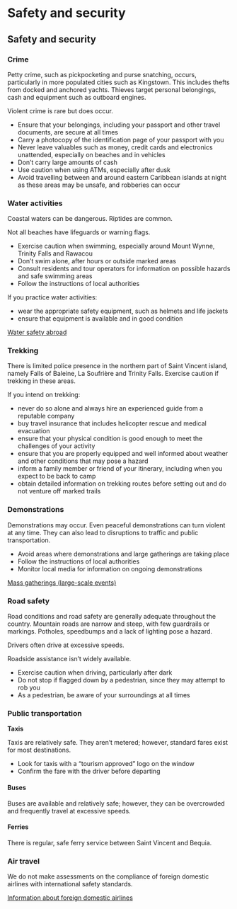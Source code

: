 # Safety and security

## Safety and security

### Crime

Petty crime, such as pickpocketing and purse snatching, occurs, particularly in more populated cities such as Kingstown. This includes thefts from docked and anchored yachts. Thieves target personal belongings, cash and equipment such as outboard engines.

Violent crime is rare but does occur.

* Ensure that your belongings, including your passport and other travel documents, are secure at all times
* Carry a photocopy of the identification page of your passport with you
* Never leave valuables such as money, credit cards and electronics unattended, especially on beaches and in vehicles
* Don’t carry large amounts of cash
* Use caution when using ATMs, especially after dusk
* Avoid travelling between and around eastern Caribbean islands at night as these areas may be unsafe, and robberies can occur

### Water activities

Coastal waters can be dangerous. Riptides are common.

Not all beaches have lifeguards or warning flags.

* Exercise caution when swimming, especially around Mount Wynne, Trinity Falls and Rawacou
* Don’t swim alone, after hours or outside marked areas
* Consult residents and tour operators for information on possible hazards and safe swimming areas
* Follow the instructions of local authorities

If you practice water activities:

* wear the appropriate safety equipment, such as helmets and life jackets
* ensure that equipment is available and in good condition

[Water safety abroad](https://travel.gc.ca/travelling/health-safety/water-safety)

### Trekking

There is limited police presence in the northern part of Saint Vincent island, namely Falls of Baleine, La Soufrière and Trinity Falls. Exercise caution if trekking in these areas.

If you intend on trekking:

* never do so alone and always hire an experienced guide from a reputable company
* buy travel insurance that includes helicopter rescue and medical evacuation
* ensure that your physical condition is good enough to meet the challenges of your activity
* ensure that you are properly equipped and well informed about weather and other conditions that may pose a hazard
* inform a family member or friend of your itinerary, including when you expect to be back to camp
* obtain detailed information on trekking routes before setting out and do not venture off marked trails

### Demonstrations

Demonstrations may occur. Even peaceful demonstrations can turn violent at any time. They can also lead to disruptions to traffic and public transportation.

* Avoid areas where demonstrations and large gatherings are taking place
* Follow the instructions of local authorities
* Monitor local media for information on ongoing demonstrations

[Mass gatherings (large-scale events)](https://travel.gc.ca/travelling/health-safety/mass-gatherings)

### Road safety

Road conditions and road safety are generally adequate throughout the country. Mountain roads are narrow and steep, with few guardrails or markings. Potholes, speedbumps and a lack of lighting pose a hazard.

Drivers often drive at excessive speeds.

Roadside assistance isn’t widely available.

* Exercise caution when driving, particularly after dark
* Do not stop if flagged down by a pedestrian, since they may attempt to rob you
* As a pedestrian, be aware of your surroundings at all times

### Public transportation

**Taxis**

Taxis are relatively safe. They aren’t metered; however, standard fares exist for most destinations.

* Look for taxis with a “tourism approved” logo on the window
* Confirm the fare with the driver before departing

#### Buses

Buses are available and relatively safe; however, they can be overcrowded and frequently travel at excessive speeds.

#### Ferries

There is regular, safe ferry service between Saint Vincent and Bequia.

### Air travel

We do not make assessments on the compliance of foreign domestic airlines with international safety standards.

[Information about foreign domestic airlines](https://travel.gc.ca/air/in-flight-safety#other)